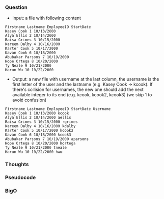 ### Question

- Input: a file with following content
```
Firstname Lastname EmployeeID StartDate
Kasey Cook 1 10/13/2000
Alya Ellis 2 10/14/2000
Raisa Grimes 3 10/15/2000
Kareem Dalby 4 10/16/2000
Karter Cook 5 10/17/2000
Kavan Cook 6 10/18/2000
Abubakar Parsons 7 10/19/2000
Hope Ortega 8 10/20/2000
Ty Neale 9 10/21/2000
Harun Wu 10 10/22/2000
```
- Output: a new file with username at the last column, the username is the first letter of the user and the lastname (e.g. Kasey Cook -> kcook). If there's collision for usernames, the new one should add the next available integer to its end (e.g. kcook, kcook2, kcook3) (we skip 1 to avoid confusion)
```
Firstname Lastname EmployeeID StartDate Username
Kasey Cook 1 10/13/2000 kcook
Alya Ellis 2 10/14/2000 aellis
Raisa Grimes 3 10/15/2000 rgrimes
Kareem Dalby 4 10/16/2000 kdalby
Karter Cook 5 10/17/2000 kcook2
Kavan Cook 6 10/18/2000 kcook3
Abubakar Parsons 7 10/19/2000 aparsons
Hope Ortega 8 10/20/2000 hortega
Ty Neale 9 10/21/2000 tneale
Harun Wu 10 10/22/2000 hwu
```

### Thoughts

### Pseudocode

### BigO
